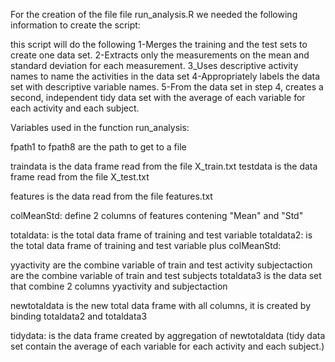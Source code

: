 
For the creation of the file file run_analysis.R we needed the following information to create the script:

this script will do the following
1-Merges the training and the test sets to create one data set.
2-Extracts only the measurements on the mean and standard deviation for each measurement.
3_Uses descriptive activity names to name the activities in the data set
4-Appropriately labels the data set with descriptive variable names.
5-From the data set in step 4, creates a second, independent tidy data set with the average of each variable for each activity and each subject.

Variables used in the function run_analysis:

fpath1 to fpath8 are the path to get to a file

traindata is the data frame read from the file X_train.txt
testdata is the data frame read from the file X_test.txt

features is the data read from the file features.txt

colMeanStd: define 2 columns of features contening "Mean" and "Std" 

totaldata: is the total data frame of training and test variable 
totaldata2: is the total data frame of training and test variable plus colMeanStd: 

yyactivity are the combine variable of train and test activity
subjectaction are the combine variable of train and test subjects
totaldata3 is the data set that combine 2 columns yyactivity and subjectaction 

newtotaldata is the new total data frame with all columns, it is created by binding totaldata2 and totaldata3

tidydata: is the data frame created by aggregation of newtotaldata (tidy data set contain the average of each 
variable for each activity and each subject.)

